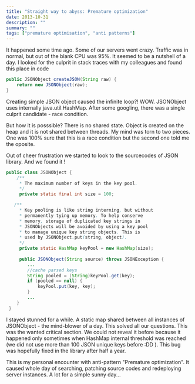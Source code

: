 ```yaml
---
title: "Straight way to abyss: Premature optimization"
date: 2013-10-31
description: ""
summary: ""
tags: ["premature optimisation", "anti patterns"]
---
```


It happened some time ago. Some of our servers went crazy. Traffic was in normal, but out of the blank CPU was 95%. It seemed to be a nutshell of a day. I looked for the culprit in stack traces with my colleagues and found this place in code

```java
public JSONObject createJSON(String raw) {
	return new JSONObject(raw);
}
```

Creating simple JSON object caused the infinite loop?! WOW. JSONObject uses internally java.util.HashMap. After some googling, there was a single culprit candidate - race condition.

But how it is posssible? There is no shared state. Object is created on the heap and it is not shared between threads. My mind was torn to two pieces. One was 100% sure that this is a race condition but the second one told me the oposite.

Out of cheer frustration we started to look to the sourcecodes of JSON library. And we found it !

```java
public class JSONObject {
    /**
     * The maximum number of keys in the key pool.
     */
     private static final int size = 100;

   /**
     * Key pooling is like string interning, but without
     * permanently tying up memory. To help conserve
     * memory, storage of duplicated key strings in
     * JSONObjects will be avoided by using a key pool
     * to manage unique key string objects. This is
     * used by JSONObject.put(string, object).
     */
     private static HashMap keyPool = new HashMap(size);
     
     public JSONObject(String source) throws JSONException {
     	...
        //cache parsed keys
        String pooled = (String)keyPool.get(key);
        if (pooled == null) {        	
            keyPool.put(key, key);
        }
        ...
    }
 }
```

I stayed stunned for a while. A static map shared between all instances of JSONObject - the mind-blower of a day. This solved all our questions. This was the wanted critical section. We could not reveal it before because it happened only sometimes when HashMap internal threshold was reached (we did not use more than 100 JSON unique keys before :DD ). This bug was hopefully fixed in the library after half a year.

This is my personal encounter with anti-pattern "Premature optimization". It caused whole day of searching, patching source codes and redeploying server instances. A lot for a simple sunny day...